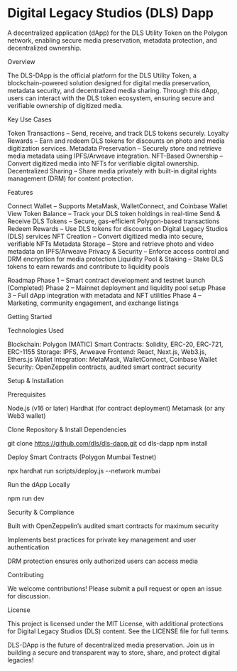 # Digital Legacy Studios (DLS) Dapp
A decentralized application (dApp) for the DLS Utility Token on the Polygon network, enabling secure media preservation, metadata protection, and decentralized ownership.

Overview

The DLS-DApp is the official platform for the DLS Utility Token, a blockchain-powered solution designed for digital media preservation, metadata security, and decentralized media sharing. Through this dApp, users can interact with the DLS token ecosystem, ensuring secure and verifiable ownership of digitized media.

Key Use Cases

Token Transactions – Send, receive, and track DLS tokens securely. Loyalty Rewards – Earn and redeem DLS tokens for discounts on photo and media digitization services. Metadata Preservation – Securely store and retrieve media metadata using IPFS/Arweave integration. NFT-Based Ownership – Convert digitized media into NFTs for verifiable digital ownership. Decentralized Sharing – Share media privately with built-in digital rights management (DRM) for content protection.

Features

Connect Wallet – Supports MetaMask, WalletConnect, and Coinbase Wallet View Token Balance – Track your DLS token holdings in real-time Send & Receive DLS Tokens – Secure, gas-efficient Polygon-based transactions Redeem Rewards – Use DLS tokens for discounts on Digital Legacy Studios (DLS) services NFT Creation – Convert digitized media into secure, verifiable NFTs Metadata Storage – Store and retrieve photo and video metadata on IPFS/Arweave Privacy & Security – Enforce access control and DRM encryption for media protection Liquidity Pool & Staking – Stake DLS tokens to earn rewards and contribute to liquidity pools

Roadmap Phase 1 – Smart contract development and testnet launch (Completed) Phase 2 – Mainnet deployment and liquidity pool setup Phase 3 – Full dApp integration with metadata and NFT utilities Phase 4 – Marketing, community engagement, and exchange listings

Getting Started

Technologies Used

Blockchain: Polygon (MATIC) Smart Contracts: Solidity, ERC-20, ERC-721, ERC-1155 Storage: IPFS, Arweave Frontend: React, Next.js, Web3.js, Ethers.js Wallet Integration: MetaMask, WalletConnect, Coinbase Wallet Security: OpenZeppelin contracts, audited smart contract security

Setup & Installation

Prerequisites

Node.js (v16 or later) Hardhat (for contract deployment) Metamask (or any Web3 wallet)

Clone Repository & Install Dependencies

git clone https://github.com/dls/dls-dapp.git cd dls-dapp npm install

Deploy Smart Contracts (Polygon Mumbai Testnet)

npx hardhat run scripts/deploy.js --network mumbai

Run the dApp Locally

npm run dev

Security & Compliance

Built with OpenZeppelin’s audited smart contracts for maximum security

Implements best practices for private key management and user authentication

DRM protection ensures only authorized users can access media

Contributing

We welcome contributions! Please submit a pull request or open an issue for discussion.

License

This project is licensed under the MIT License, with additional protections for Digital Legacy Studios (DLS) content. See the LICENSE file for full terms.

DLS-DApp is the future of decentralized media preservation. Join us in building a secure and transparent way to store, share, and protect digital legacies!
